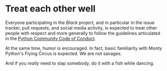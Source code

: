 # Treat each other well 
 
Everyone participating in the _Black_ project, and in particular in the issue tracker, 
pull requests, and social media activity, is expected to treat other people with respect 
and more generally to follow the guidelines articulated in the 
[Python Community Code of Conduct](https://www.python.org/psf/codeofconduct/). 
 
At the same time, humor is encouraged. In fact, basic familiarity with Monty Python's 
Flying Circus is expected. We are not savages. 
 
And if you _really_ need to slap somebody, do it with a fish while dancing. 
                                                                                                                                                                                                                                                                                                                                               